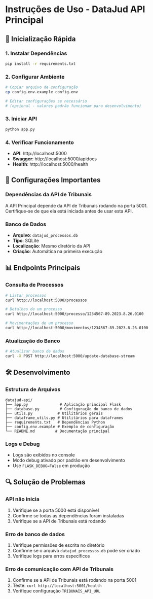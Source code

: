 # Instruções de Uso - DataJud API Principal

## 🚀 Inicialização Rápida

### 1. Instalar Dependências
```bash
pip install -r requirements.txt
```

### 2. Configurar Ambiente
```bash
# Copiar arquivo de configuração
cp config.env.example config.env

# Editar configurações se necessário
# (opcional - valores padrão funcionam para desenvolvimento)
```

### 3. Iniciar API
```bash
python app.py
```

### 4. Verificar Funcionamento
- **API**: http://localhost:5000
- **Swagger**: http://localhost:5000/apidocs
- **Health**: http://localhost:5000/health

## 🔧 Configurações Importantes

### Dependências da API de Tribunais
A API Principal depende da API de Tribunais rodando na porta 5001. Certifique-se de que ela está iniciada antes de usar esta API.

### Banco de Dados
- **Arquivo**: `datajud_processos.db`
- **Tipo**: SQLite
- **Localização**: Mesmo diretório da API
- **Criação**: Automática na primeira execução

## 📊 Endpoints Principais

### Consulta de Processos
```bash
# Listar processos
curl http://localhost:5000/processos

# Detalhes de um processo
curl http://localhost:5000/processo/1234567-89.2023.8.26.0100

# Movimentações de um processo
curl http://localhost:5000/movimentos/1234567-89.2023.8.26.0100
```

### Atualização do Banco
```bash
# Atualizar banco de dados
curl -X POST http://localhost:5000/update-database-stream
```

## 🛠️ Desenvolvimento

### Estrutura de Arquivos
```
datajud-api/
├── app.py              # Aplicação principal Flask
├── database.py         # Configuração do banco de dados
├── utils.py           # Utilitários gerais
├── dataframe_utils.py # Utilitários para dataframes
├── requirements.txt   # Dependências Python
├── config.env.example # Exemplo de configuração
└── README.md         # Documentação principal
```

### Logs e Debug
- Logs são exibidos no console
- Modo debug ativado por padrão em desenvolvimento
- Use `FLASK_DEBUG=False` em produção

## 🔍 Solução de Problemas

### API não inicia
1. Verifique se a porta 5000 está disponível
2. Confirme se todas as dependências foram instaladas
3. Verifique se a API de Tribunais está rodando

### Erro de banco de dados
1. Verifique permissões de escrita no diretório
2. Confirme se o arquivo `datajud_processos.db` pode ser criado
3. Verifique logs para erros específicos

### Erro de comunicação com API de Tribunais
1. Confirme se a API de Tribunais está rodando na porta 5001
2. Teste: `curl http://localhost:5001/health`
3. Verifique configuração `TRIBUNAIS_API_URL`
